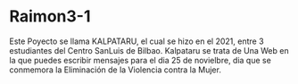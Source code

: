 # Raimon3-1

Este Poyecto se llama KALPATARU, el cual se hizo en el 2021, entre 3 estudiantes del Centro SanLuis de Bilbao.
Kalpataru se trata de Una Web en la que puedes escribir mensajes para el dia 25 de novielbre, dia que se conmemora la Eliminación de la Violencia contra la Mujer.

